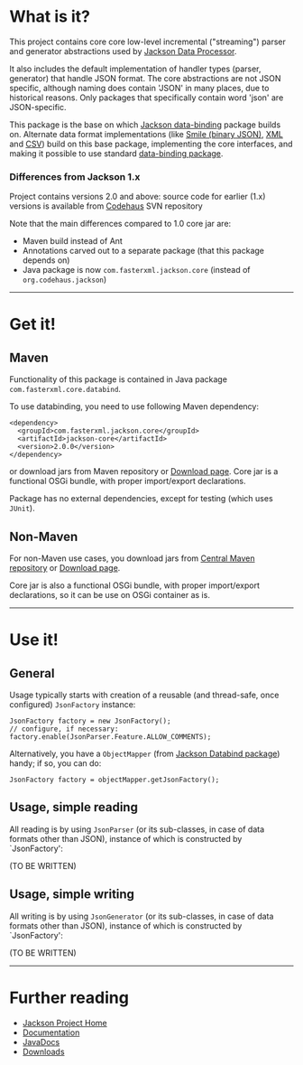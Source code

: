 # What is it?

This project contains core core low-level incremental ("streaming") parser and generator abstractions used by
[Jackson Data Processor](http://wiki.fasterxml.com/JacksonHome).

It also includes the default implementation of handler types (parser, generator) that handle JSON format.
The core abstractions are not JSON specific, although naming does contain 'JSON' in many places, due to historical reasons. Only packages that specifically contain word 'json' are JSON-specific.

This package is the base on which [Jackson data-binding](/FasterXML/jackson-annotations)
package builds on.
Alternate data format implementations (like
[Smile (binary JSON)](/FasterXML/jackson-dataformat-smile),
[XML](/FasterXML/jackson-dataformat-xml)
and [CSV](/FasterXML/jackson-dataformat-csv))
build on this base package, implementing the core interfaces, and making it possible to use standard [data-binding package](/FasterXML/jackson-databind).

### Differences from Jackson 1.x

Project contains versions 2.0 and above: source code for earlier (1.x) versions is available from [Codehaus](http://jackson.codehaus.org) SVN repository

Note that the main differences compared to 1.0 core jar are:

* Maven build instead of Ant
* Annotations carved out to a separate package (that this package depends on)
* Java package is now `com.fasterxml.jackson.core` (instead of `org.codehaus.jackson`)

----

# Get it!

## Maven

Functionality of this package is contained in 
Java package `com.fasterxml.core.databind`.

To use databinding, you need to use following Maven dependency:

    <dependency>
      <groupId>com.fasterxml.jackson.core</groupId>
      <artifactId>jackson-core</artifactId>
      <version>2.0.0</version>
    </dependency>

or download jars from Maven repository or [Download page](wiki.fasterxml.com/JacksonDownload).
Core jar is a functional OSGi bundle, with proper import/export declarations.

Package has no external dependencies, except for testing (which uses `JUnit`).

## Non-Maven

For non-Maven use cases, you download jars from [Central Maven repository](http://repo1.maven.org/maven2/com/fasterxml/jackson/core/jackson-core/) or [Download page](jackson-binding/wiki/JacksonDownload).

Core jar is also a functional OSGi bundle, with proper import/export declarations, so it can be use on OSGi container as is.

-----

# Use it!

## General

Usage typically starts with creation of a reusable (and thread-safe, once configured) `JsonFactory` instance:

    JsonFactory factory = new JsonFactory();
    // configure, if necessary:
    factory.enable(JsonParser.Feature.ALLOW_COMMENTS);

Alternatively, you have a `ObjectMapper` (from [Jackson Databind package](jackson-databind)) handy; if so, you can do:

    JsonFactory factory = objectMapper.getJsonFactory();

## Usage, simple reading

All reading is by using `JsonParser` (or its sub-classes, in case of data formats other than JSON),
instance of which is constructed by `JsonFactory':

(TO BE WRITTEN)

## Usage, simple writing

All writing is by using `JsonGenerator` (or its sub-classes, in case of data formats other than JSON),
instance of which is constructed by `JsonFactory':

(TO BE WRITTEN)

-----

# Further reading

* [Jackson Project Home](http://wiki.fasterxml.com/JacksonHome)
* [Documentation](http://wiki.fasterxml.com/JacksonDocumentation)
 * [JavaDocs](http://wiki.fasterxml.com/JacksonJavaDocs)
* [Downloads](http://wiki.fasterxml.com/JacksonDownload)

